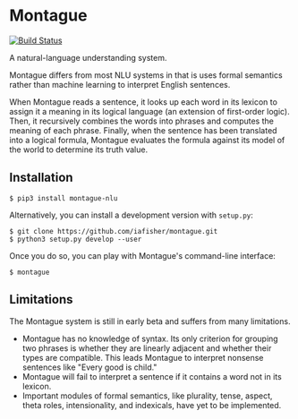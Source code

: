 # Montague

[![Build Status](https://travis-ci.com/iafisher/montague.png)](https://travis-ci.com/iafisher/montague)

A natural-language understanding system.

Montague differs from most NLU systems in that is uses formal semantics rather than machine learning to interpret English sentences.

When Montague reads a sentence, it looks up each word in its lexicon to assign it a meaning in its logical language (an extension of first-order logic). Then, it recursively combines the words into phrases and computes the meaning of each phrase. Finally, when the sentence has been translated into a logical formula, Montague evaluates the formula against its model of the world to determine its truth value.

## Installation
```shell
$ pip3 install montague-nlu
```

Alternatively, you can install a development version with `setup.py`:

```shell
$ git clone https://github.com/iafisher/montague.git
$ python3 setup.py develop --user
```

Once you do so, you can play with Montague's command-line interface:

```shell
$ montague
```

## Limitations
The Montague system is still in early beta and suffers from many limitations.

- Montague has no knowledge of syntax. Its only criterion for grouping two phrases is whether they are linearly adjacent and whether their types are compatible. This leads Montague to interpret nonsense sentences like "Every good is child."
- Montague will fail to interpret a sentence if it contains a word not in its lexicon.
- Important modules of formal semantics, like plurality, tense, aspect, theta roles, intensionality, and indexicals, have yet to be implemented.
